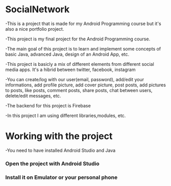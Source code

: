 # SocialNetwork

-This is a project that is made for my Android Programming course but it's also a nice portfolio project.

-This project is my final project for the Android Programming course.

-The main goal of this project is to learn and implement some concepts of basic Java, advanced Java,
design of an Android App, etc.

-This project is basicly a mix of different elements from different social media apps. It's a hibrid between twitter, facebook, instagram

-You can create/log with our user(email, password), add/edit your informations, add profile picture, add cover picture,
 post posts, add pictures to posts, like posts, comment posts, share posts, chat between users, delete/edit messages, etc.
  
-The backend for this project is Firebase
 
-In this project I am using different libraries,modules, etc.
  
# Working with the project

-You need to have installed Android Studio and Java 

### Open the project with Android Studio

### Install it on Emulator or your personal phone

  


